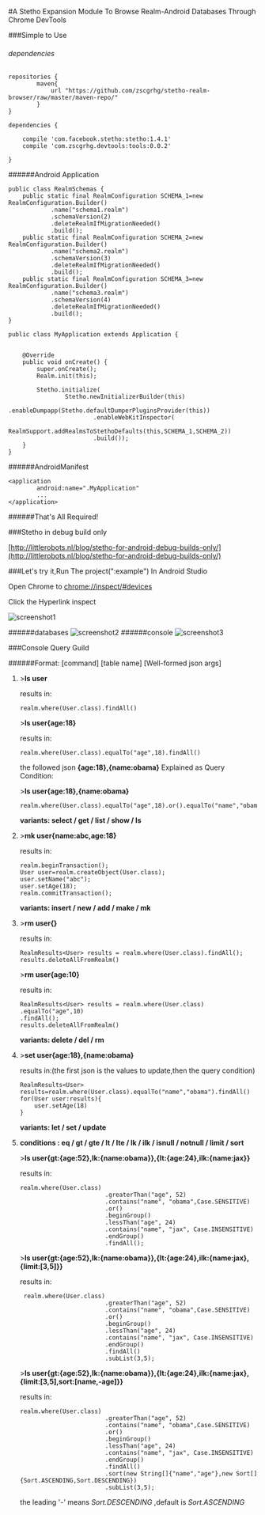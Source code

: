 #A Stetho Expansion Module To Browse Realm-Android Databases Through Chrome DevTools 


###Simple to Use

###### dependencies

```
repositories {
        maven{
            url "https://github.com/zscgrhg/stetho-realm-browser/raw/master/maven-repo/"
        }
}

dependencies {
    
    compile 'com.facebook.stetho:stetho:1.4.1'
    compile 'com.zscgrhg.devtools:tools:0.0.2'
    
}
```
######Android Application


```
public class RealmSchemas {
    public static final RealmConfiguration SCHEMA_1=new RealmConfiguration.Builder()
            .name("schema1.realm")
            .schemaVersion(2)
            .deleteRealmIfMigrationNeeded()
            .build();
    public static final RealmConfiguration SCHEMA_2=new RealmConfiguration.Builder()
            .name("schema2.realm")
            .schemaVersion(3)
            .deleteRealmIfMigrationNeeded()
            .build();
    public static final RealmConfiguration SCHEMA_3=new RealmConfiguration.Builder()
            .name("schema3.realm")
            .schemaVersion(4)
            .deleteRealmIfMigrationNeeded()
            .build();
}
```

```
public class MyApplication extends Application {


    @Override
    public void onCreate() {
        super.onCreate();
        Realm.init(this);

        Stetho.initialize(
                Stetho.newInitializerBuilder(this)
                        .enableDumpapp(Stetho.defaultDumperPluginsProvider(this))
                        .enableWebKitInspector(
                                RealmSupport.addRealmsToStethoDefaults(this,SCHEMA_1,SCHEMA_2))
                        .build());
    }
}

```

######AndroidManifest

```
<application
        android:name=".MyApplication"
        ...
</application>
```

######That's All Required!

###Stetho in debug build only

[http://littlerobots.nl/blog/stetho-for-android-debug-builds-only/](http://littlerobots.nl/blog/stetho-for-android-debug-builds-only/)


###Let's try it,Run The project(":example") In Android Studio 
 
Open Chrome to [chrome://inspect/#devices](chrome://inspect/#devices)

Click the Hyperlink inspect

![screenshot1](https://github.com/zscgrhg/stetho-realm-browser/blob/master/inspect.bmp)

######databases
![screenshot2](https://github.com/zscgrhg/stetho-realm-browser/blob/master/realm1.bmp)
######console
![screenshot3](https://github.com/zscgrhg/stetho-realm-browser/blob/master/realm2.bmp)

###Console Query Guild

######Format: [command] [table name] [Well-formed json args]

1. \>**ls user**

    results in:
   
    ```
    realm.where(User.class).findAll()
    ```
    
    \>**ls user{age:18}**
    
    results in:
    
    ```
    realm.where(User.class).equalTo("age",18).findAll()
    ```
    the followed json **{age:18},{name:obama}** Explained as Query Condition:
    
    \>**ls user{age:18},{name:obama}**
    
    ```
    realm.where(User.class).equalTo("age",18).or().equalTo("name","obama").findAll()
    ```
    
    **variants: select / get / list / show / ls**
    
2. \>**mk user{name:abc,age:18}**

    results in:
    
    ```
    realm.beginTransaction();
    User user=realm.createObject(User.class);
    user.setName("abc");
    user.setAge(18);
    realm.commitTransaction();
    ```
    
    **variants: insert / new / add / make / mk**
    
3. \>**rm user{}**

    results in:
    
    ```
    RealmResults<User> results = realm.where(User.class).findAll();
    results.deleteAllFromRealm()
    ```
    
    \>**rm user{age:10}**
    
    results in:
    
    ```
    RealmResults<User> results = realm.where(User.class)
    .equalTo("age",10)
    .findAll();
    results.deleteAllFromRealm()
    ```
    
    **variants: delete / del / rm**
    
4. \>**set user{age:18},{name:obama}**
    
    results in:(the first json is the values to update,then the query condition)
    
    ```
    RealmResults<User> results=realm.where(User.class).equalTo("name","obama").findAll()
    for(User user:results){
        user.setAge(18)
    }    
    ```
    
    **variants: let / set / update**
    
5. **conditions : eq / gt / gte / lt / lte / lk / ilk / isnull / notnull / limit / sort**
    
    \>**ls user{gt:{age:52},lk:{name:obama}},{lt:{age:24},ilk:{name:jax}}**
    
    results in:
    
    ```
    realm.where(User.class)
                            .greaterThan("age", 52)
                            .contains("name", "obama",Case.SENSITIVE)
                            .or()
                            .beginGroup()
                            .lessThan("age", 24)
                            .contains("name", "jax", Case.INSENSITIVE)
                            .endGroup()
                            .findAll();
    ```
    
    \>**ls user{gt:{age:52},lk:{name:obama}},{lt:{age:24},ilk:{name:jax},{limit:[3,5]}}**
    
    results in:
    
    ```
     realm.where(User.class)
                            .greaterThan("age", 52)
                            .contains("name", "obama",Case.SENSITIVE)
                            .or()
                            .beginGroup()
                            .lessThan("age", 24)
                            .contains("name", "jax", Case.INSENSITIVE)
                            .endGroup()
                            .findAll()
                            .subList(3,5);
    ```

    
    \>**ls user{gt:{age:52},lk:{name:obama}},{lt:{age:24},ilk:{name:jax},{limit:[3,5],sort:[name,-age]}}**
    
    results in:
    
    ```
    realm.where(User.class)
                            .greaterThan("age", 52)
                            .contains("name", "obama",Case.SENSITIVE)
                            .or()
                            .beginGroup()
                            .lessThan("age", 24)
                            .contains("name", "jax", Case.INSENSITIVE)
                            .endGroup()
                            .findAll()
                            .sort(new String[]{"name","age"},new Sort[]{Sort.ASCENDING,Sort.DESCENDING})
                            .subList(3,5);
    ```
    
    the leading '*-*' means *Sort.DESCENDING* ,default is *Sort.ASCENDING*
    


